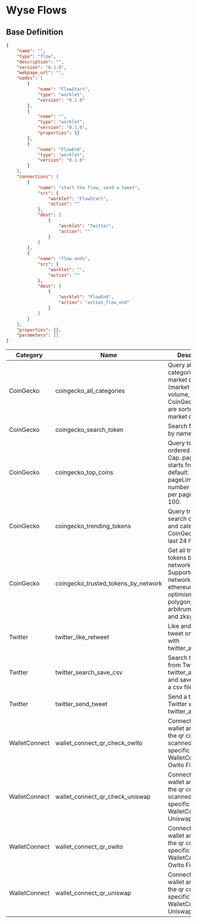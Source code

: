 # Wyse Flows

## Base Definition

```JSON
{
    "name": "",
    "type": "flow",
    "description": "",
    "version": "0.1.0",
    "webpage_url": "",
    "nodes": [
        {
            "name": "FlowStart",
            "type": "worklet",
            "version": "0.1.0"
        },
        {
            "name": "",
            "type": "worklet",
            "version": "0.1.0",
            "properties": {}
        },
        {
            "name": "FlowEnd",
            "type": "worklet",
            "version": "0.1.0"
        }
    ],
    "connections": [
        {
            "name": "start the flow, send a tweet",
            "src": {
                "worklet": "FlowStart",
                "action": ""
            },
            "dest": [
                {
                    "worklet": "Twitter",
                    "action": ""
                }
            ]
        },
        {
            "name": "flow ends",
            "src": {
                "worklet": "",
                "action": ""
            },
            "dest": [
                {
                    "worklet": "FlowEnd",
                    "action": "action_flow_end"
                }
            ]
        }
    ],
    "properties": {},
    "parameters": []
}
```

| Category | Name | Description | Manifest |
|----------|------|-------------|-----------|
| CoinGecko | coingecko_all_categories | Query all the coins categories with market data (market cap, volume, etc.) on CoinGecko which are sorted by the market cap. | [coingecko_all_categories](./coingecko_all_categories/manifest.json) |
| CoinGecko | coingecko_search_token | Search for a token by name | [coingecko_search_token](./coingecko_search_token/manifest.json) |
| CoinGecko | coingecko_top_coins | Query top N coins ordered by Market Cap. pageNumber starts from 1, default: 1. pageLimit is the number of coins per page, default: 100. | [coingecko_top_coins](./coingecko_top_coins/manifest.json) |
| CoinGecko | coingecko_trending_tokens | Query trending search coins, nfts and categories on CoinGecko in the last 24 hours. | [coingecko_trending_tokens](./coingecko_trending_tokens/manifest.json) |
| CoinGecko | coingecko_trusted_tokens_by_network | Get all trusted tokens by network. Supported networks are: all, ethereum, optimism, polygon, base, arbitrum, gnosis and zksync. | [coingecko_trusted_tokens_by_network](./coingecko_trusted_tokens_by_network/manifest.json) |
| Twitter | twitter_like_retweet | Like and retweet a tweet on Twitter with twitter_auth_token. | [twitter_like_retweet](./twitter_like_retweet/manifest.json) |
| Twitter | twitter_search_save_csv | Search tweets from Twitter with twitter_auth_token and save results to a csv file. | [twitter_search_save_csv](./twitter_search_save_csv/manifest.json) |
| Twitter | twitter_send_tweet | Send a tweet to Twitter with twitter_auth_token. | [twitter_send_tweet](./twitter_send_tweet/manifest.json) |
| WalletConnect | wallet_connect_qr_check_owlto | Connect to a wallet and check if the qr code is scanned. It is specific for WalletConnect on Owlto Finance. | [wallet_connect_qr_check_owlto](./wallet_connect_qr_check_owlto/manifest.json) |
| WalletConnect | wallet_connect_qr_check_uniswap | Connect to a wallet and check if the qr code is scanned. It is specific for WalletConnect on Uniswap. | [wallet_connect_qr_check_uniswap](./wallet_connect_qr_check_uniswap/manifest.json) |
| WalletConnect | wallet_connect_qr_owlto | Connect to a wallet and show the qr code. It is specific for WalletConnect on Owlto Finance. | [wallet_connect_qr_owlto](./wallet_connect_qr_owlto/manifest.json) |
| WalletConnect | wallet_connect_qr_uniswap | Connect to a wallet and scan the qr code. It is specific for WalletConnect on Uniswap. | [wallet_connect_qr_uniswap](./wallet_connect_qr_uniswap/manifest.json) |
